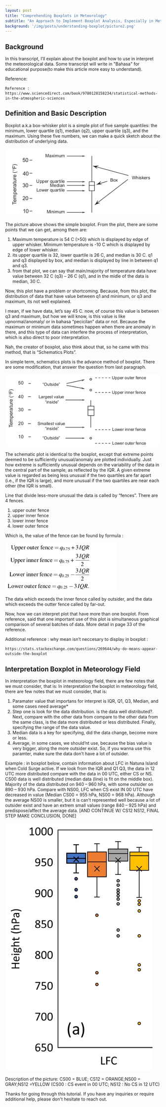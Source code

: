 ```yaml
---
layout: post
title: "Comprehending Boxplots in Meteorology"
subtitle: "An Approach to Implement Boxplot Analysis, Especially in Meteorology"
background: '/img/posts/understanding-boxplot/picture2.png'
---
```


## Background
In this transcript, I’ll explain about the boxplot and how to use in interpret the meteorological data. Some transcript will write in "Bahasa" for educational purpose(to make this article more easy to understand).

Reference:
```
Reference : https://www.sciencedirect.com/book/9780128158234/statistical-methods-in-the-atmospheric-sciences
```

## Definition and Basic Description
Boxplot a.k.a box-whisker plot is a simple plot of five sample quantiles: the minimum, lower quartile (q1), median (q2), upper quartile (q3), and the maximum. Using these five numbers, we can make a quick sketch about the distribution of underlying data.

![picture1 image](/img/posts/understanding-boxplot/picture1.png)

The picture above shows the simple boxplot. From the plot, there are some points that we can get, among them are:

1. Maximum temperature is 54 C (>50) which is displayed by edge of upper whisker. Minimum temperature is -10 C which is displayed by edge of lower whisker.
2. its upper quartile is 32, lower quartile is 26 C, and median is 30 C.
q1 and q3 displayed by box, and median is displayed by line in between q1 and q3.
3. from that plot, we can say that main/majority of temperature data have value between 32 C (q3) – 26 C (q1), and in the midle of the data is median, 30 C.

Now, this plot have a problem or shortcoming. Because, from this plot, the distribution of data that have value between q1 and minimum, or q3 and maximum, its not well explained. 

I mean, if we have data, let’s say 45 C. now, of course this value is between q3 and maximum, but how we will know, is this value is like upnormal/anomaly/ or in bahasa “pecicilan” data or not. Because the maximum or minimum data sometimes happen when there are anomaly in there, and this type of data can interfere the process of interpretation, which is also direct to poor interpretation.

Nah, the creator of boxplot, also think about that, so he came with this method, that is “Schematics Plots”.

In simple term, schematics plots is the advance method of boxplot. There are some modification, that answer the question from last paragraph.

![picture2 image](/img/posts/understanding-boxplot/picture2.png)


The schematic plot is identical to the boxplot, except that extreme points deemed to be sufficiently unusual/anomaly are plotted individually. Just how extreme is sufficiently unusual depends on the variability of the data in the central part of the sample, as reflected by the IQR. A given extreme value is regarded as being less unusual if the two quartiles are far apart (i.e., if the IQR is large), and more unusual if the two quartiles are near each other (the IQR is small).

Line that divide less-more unusual the data is called by “fences”. There are 4 fences.
1. upper outer fence
2. upper inner fence
3. lower inner fence
4. lower outer fence

Which is, the value of the fence can be found by formula :

![picture3 image](/img/posts/understanding-boxplot/picture3.png)

The data which exceeds the inner fence called by outsider, and the data which exceeds the outter fence called by far-out.

Now, how we can interpret plot that have more than one boxplot. From reference, said that one important use of this plot is simultaneous graphical comparison of several batches of data.
More detail in page 33 of the reference.

Additional reference :
why mean isn’t neccesary to display in boxplot :
```
https://stats.stackexchange.com/questions/269644/why-do-means-appear-outside-the-boxplot
```

## Interpretation Boxplot in Meteorology Field
In interpretation the boxplot in meteorology field, there are few notes that we must consider, that is:
In interpretation the boxplot in meteorology field, there are few notes that we must consider, that is:
1. Paramater value that importans for interpret is IQR, Q1, Q3, Median, and some cases need average*
2. Step one is look for the data distribution. is the data well distributed?. Next, compare with the other data from 
compare to the other data from the same class, is the data more distributed or less distributed. Finally, specifying the range of the data value.
3. Median data is a key for specifying, did the data change, become more or less.
4. Average, in some cases, we should’nt use, because the bias value is very bigger, along the more outsider exist. So, if you wanna use this paramter, make sure the data don’t have a lot of outsider.

Example :
in boxplot below, contain information about LFC in Natuna Island when Cold Surge active. If we look from the IQR and Q1 Q3, the data in 12 UTC more distributed compare with the data in 00 UTC, either CS or NS. CS00 data is well distributed (median data (line) is fit on the middle box). Majority of the data distributed on 940 – 960 hPa, with some outsider on 890 – 930 hPa. Compare with NS00, LFC when CS exist IN 00 UTC have decreased in value (Median CS00 = 955 hPa, NS00 = 968 hPa). Although the average NS00 is smaller, but it is can’t represented well because a lot of outsider exist and have an extrem small values (range 840 – 925 hPa) and predispose/affect the average data.
[AND CONTINUE W/ CS12 NS12, FINAL STEP MAKE CONCLUSION, DONE]

![picture4 image](/img/posts/understanding-boxplot/picture4.png)

Description of the picture: 
CS00 = BLUE; CS12 = ORANGE;NS00 = GRAY;NS12 =YELLOW
(CS00 : CS event in 00 UTC; NS12 : No CS in 12 UTC)

Thanks for going through this tutorial. If you have any inquiries or require additional help, please don't hesitate to reach out.

